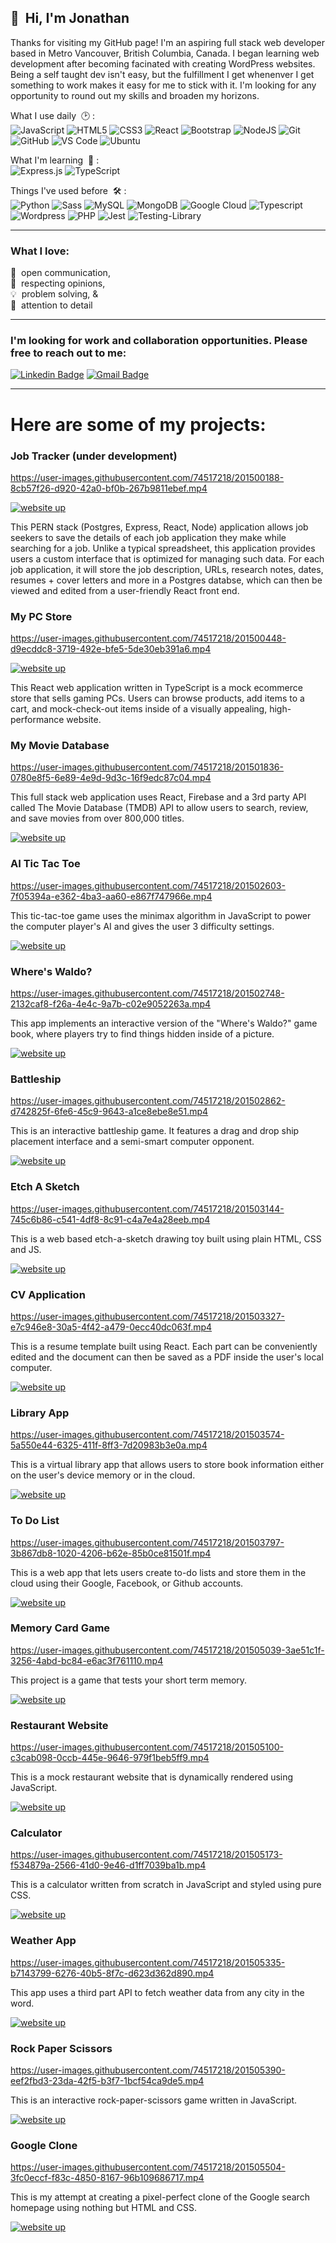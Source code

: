 <!-- All badges: https://dev.to/envoy_/150-badges-for-github-pnk -->
<!-- special unicode chars: https://unicode-table.com/en/ -->

## 👋&nbsp; Hi, I'm Jonathan

Thanks for visiting my GitHub page! I'm an aspiring full stack web developer based in Metro Vancouver, British Columbia, Canada. I began learning web development after becoming facinated with creating WordPress websites. Being a self taught dev isn't easy, but the fulfillment I get whenenver I get something to work makes it easy for me to stick with it. I'm looking for any opportunity to round out my skills and broaden my horizons.

What I use daily &nbsp;🕑 :<br/>![JavaScript](https://img.shields.io/badge/-JavaScript-black?style=plastic&logo=javascript)&nbsp;![HTML5](https://img.shields.io/badge/-HTML5-E34F26?style=plastic&logo=html5&logoColor=white)&nbsp;![CSS3](https://img.shields.io/badge/-CSS3-1572B6?style=plastic&logo=css3)&nbsp;![React](https://img.shields.io/badge/-React-black?style=plastic&logo=react)&nbsp;![Bootstrap](https://img.shields.io/badge/Bootstrap-563D7C?style=plastic&logo=bootstrap&logoColor=white)&nbsp;![NodeJS](https://img.shields.io/badge/node.js-6DA55F?style=plastic&logo=node.js&logoColor=white)&nbsp;![Git](https://img.shields.io/badge/-Git-black?style=plastic&logo=git)&nbsp;![GitHub](https://img.shields.io/badge/-GitHub-181717?style=plastic&logo=github)&nbsp;![VS Code](https://img.shields.io/badge/-VS%20Code-007ACC?style=plastic&logo=visual-studio-code)&nbsp;![Ubuntu](https://img.shields.io/badge/Ubuntu-E95420?style=plastic&logo=ubuntu&logoColor=white)

What I'm learning &nbsp;🌱 :<br/> ![Express.js](https://img.shields.io/badge/express.js-%23404d59.svg?style=plastic&logo=express&logoColor=%2361DAFB)&nbsp;![TypeScript](https://img.shields.io/badge/PostgreSQL-316192?style=plastic&logo=postgresql&logoColor=white)

Things I've used before &nbsp;🛠 :<br/> ![Python](https://img.shields.io/badge/Python-14354C?style=plastic&logo=python&logoColor=white)&nbsp;![Sass](https://img.shields.io/badge/Sass-CC6699?style=plastic&logo=sass&logoColor=white)&nbsp;![MySQL](https://img.shields.io/badge/MySQL-00000F?style=plastic&logo=mysql&logoColor=white)&nbsp;![MongoDB](https://img.shields.io/badge/MongoDB-4EA94B?style=plastic&logo=mongodb&logoColor=white)&nbsp;![Google Cloud](https://img.shields.io/badge/Google_Cloud-4285F4?style=plastic&logo=google-cloud&logoColor=white)&nbsp;![Typescript](https://img.shields.io/badge/TypeScript-007ACC?style=plastic&logo=typescript&logoColor=white)&nbsp;![Wordpress](https://img.shields.io/badge/Wordpress-21759B?style=plastic&logo=wordpress&logoColor=white)&nbsp;![PHP](https://img.shields.io/badge/PHP-777BB4?style=plastic&logo=php&logoColor=white)&nbsp;![Jest](https://img.shields.io/badge/-jest-%23C21325?style=plastic&logo=jest&logoColor=white)&nbsp;![Testing-Library](https://img.shields.io/badge/-TestingLibrary-%23E33332?style=plastic&logo=testing-library&logoColor=white)&nbsp;

-----

### What I love:

🙋 &nbsp;open communication,  
🤝 &nbsp;respecting opinions,   
💡 &nbsp;problem solving, &   
🔎 &nbsp;attention to  detail        

-----


### I'm looking for work and collaboration opportunities. Please free to reach out to me:

[![Linkedin Badge](https://img.shields.io/badge/-Jonathan_Ro-blue?style=plastic&logo=Linkedin&logoColor=white)](https://www.linkedin.com/in/jonro2955/)&nbsp;[![Gmail Badge](https://img.shields.io/badge/-jonro.2955@gmail.com-c14438?style=plastic&logo=Gmail&logoColor=white)](mailto:jonro.2955@gmail.com)


-----

# Here are some of my projects:


### Job Tracker (under development) 
 
https://user-images.githubusercontent.com/74517218/201500188-8cb57f26-d920-42a0-bf0b-267b9811ebef.mp4

[![website up](https://img.shields.io/website-up-down-green-red/http/monip.org.svg)](https://jonro2955.github.io/job-tracker-client/)

This PERN stack (Postgres, Express, React, Node) application allows job seekers to save the details of each job application they make while searching for a job. Unlike a typical spreadsheet, this application provides users a custom interface that is optimized for managing such data. For each job application, it will store the job description, URLs, research notes, dates, resumes + cover letters and more in a Postgres databse, which can then be viewed and edited from a user-friendly React front end.

### My PC Store

https://user-images.githubusercontent.com/74517218/201500448-d9ecddc8-3719-492e-bfe5-5de30eb391a6.mp4

[![website up](https://img.shields.io/website-up-down-green-red/http/monip.org.svg)](https://jonro2955.github.io/my_pc_store/) 

This React web application written in TypeScript is a mock ecommerce store that sells gaming PCs. Users can browse products, add items to a cart, and mock-check-out items inside of a visually appealing, high-performance website.


### My Movie Database 

https://user-images.githubusercontent.com/74517218/201501836-0780e8f5-6e89-4e9d-9d3c-16f9edc87c04.mp4

This full stack web application uses React, Firebase and a 3rd party API called The Movie Database (TMDB) API to allow users to search, review, and save
movies from over 800,000 titles.

[![website up](https://img.shields.io/website-up-down-green-red/http/monip.org.svg)](https://mmdb-97518.web.app) 


### AI Tic Tac Toe 

https://user-images.githubusercontent.com/74517218/201502603-7f05394a-e362-4ba3-aa60-e867f747966e.mp4

This tic-tac-toe game uses the minimax algorithm in JavaScript to power the computer player's AI and gives the user 3 difficulty settings.

[![website up](https://img.shields.io/website-up-down-green-red/http/monip.org.svg)](https://jonro2955.github.io/odin_javascript_2_tictactoe/) 


### Where's Waldo? 

https://user-images.githubusercontent.com/74517218/201502748-2132caf8-f26a-4e4c-9a7b-c02e9052263a.mp4

This app implements an interactive version of the "Where's Waldo?" game book, where players try to find things hidden inside of a picture.

[![website up](https://img.shields.io/website-up-down-green-red/http/monip.org.svg)](https://jonro2955.github.io/odin_javascript_11_wheres_waldo/) 


### Battleship 

https://user-images.githubusercontent.com/74517218/201502862-d742825f-6fe6-45c9-9643-a1ce8ebe8e51.mp4

This is an interactive battleship game. It features a drag and drop ship placement interface and a semi-smart computer opponent.

[![website up](https://img.shields.io/website-up-down-green-red/http/monip.org.svg)](https://jonro2955.github.io/odin_javascript_7_battleship_2.0/) 


### Etch A Sketch 

https://user-images.githubusercontent.com/74517218/201503144-745c6b86-c541-4df8-8c91-c4a7e4a28eeb.mp4

This is a web based etch-a-sketch drawing toy built using plain HTML, CSS and JS.

[![website up](https://img.shields.io/website-up-down-green-red/http/monip.org.svg)](https://jonro2955.github.io/odin_foundations_4_etch_a_sketch/) 


### CV Application 

https://user-images.githubusercontent.com/74517218/201503327-e7c946e8-30a5-4f42-a479-0ecc40dc063f.mp4

This is a resume template built using React. Each part can be conveniently edited and the document can then be saved as a PDF inside the user's local computer.

[![website up](https://img.shields.io/website-up-down-green-red/http/monip.org.svg)](https://jonro2955.github.io/odin_javascript_8_cv_application/)


### Library App 

https://user-images.githubusercontent.com/74517218/201503574-5a550e44-6325-411f-8ff3-7d20983b3e0a.mp4

This is a virtual library app that allows users to store book information either on the user's device memory or in the cloud. 

[![website up](https://img.shields.io/website-up-down-green-red/http/monip.org.svg)](https://jonro2955.github.io/odin_javaScript_1_library/) 


### To Do List 

https://user-images.githubusercontent.com/74517218/201503797-3b867db8-1020-4206-b62e-85b0ce81501f.mp4

This is a web app that lets users create to-do lists and store them in the cloud using their Google, Facebook, or Github accounts.  

[![website up](https://img.shields.io/website-up-down-green-red/http/monip.org.svg)](https://jonro2955.github.io/odin_javascript_4_todo_list/) 


### Memory Card Game 

https://user-images.githubusercontent.com/74517218/201505039-3ae51c1f-3256-4abd-bc84-e6ac3f761110.mp4

This project is a game that tests your short term memory.  

[![website up](https://img.shields.io/website-up-down-green-red/http/monip.org.svg)](https://jonro2955.github.io/odin_javascript_9_memory_card/) 


### Restaurant Website

https://user-images.githubusercontent.com/74517218/201505100-c3cab098-0ccb-445e-9646-979f1beb5ff9.mp4

This is a mock restaurant website that is dynamically rendered using JavaScript.

[![website up](https://img.shields.io/website-up-down-green-red/http/monip.org.svg)](https://jonro2955.github.io/odin_javascript_3_restaurant_page/) 


### Calculator 

https://user-images.githubusercontent.com/74517218/201505173-f534879a-2566-41d0-9e46-d1ff7039ba1b.mp4

This is a calculator written from scratch in JavaScript and styled using pure CSS.

[![website up](https://img.shields.io/website-up-down-green-red/http/monip.org.svg)](https://jonro2955.github.io/odin_foundations_5_calculator/) 


### Weather App 

https://user-images.githubusercontent.com/74517218/201505335-b7143799-6276-40b5-8f7c-d623d362d890.mp4

This app uses a third part API to fetch weather data from any city in the word.

[![website up](https://img.shields.io/website-up-down-green-red/http/monip.org.svg)](https://jonro2955.github.io/odin_javascript_5_weather_app/) 


### Rock Paper Scissors 

https://user-images.githubusercontent.com/74517218/201505390-eef2fbd3-23da-42f5-b3f7-1bcf54ca9de5.mp4

This is an interactive rock-paper-scissors game written in JavaScript.

[![website up](https://img.shields.io/website-up-down-green-red/http/monip.org.svg)](https://jonro2955.github.io/odin_foundations_3_rock_paper_scissors/) 


### Google Clone 

https://user-images.githubusercontent.com/74517218/201505504-3fc0eccf-f83c-4850-8167-96b109686717.mp4

This is my attempt at creating a pixel-perfect clone of the Google search homepage using nothing but HTML and CSS.

[![website up](https://img.shields.io/website-up-down-green-red/http/monip.org.svg)](https://jonro2955.github.io/odin_foundations_2_google_homepage/) 
